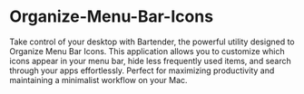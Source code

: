 # Organize-Menu-Bar-Icons
Take control of your desktop with Bartender, the powerful utility designed to Organize Menu Bar Icons. This application allows you to customize which icons appear in your menu bar, hide less frequently used items, and search through your apps effortlessly. Perfect for maximizing productivity and maintaining a minimalist workflow on your Mac.
